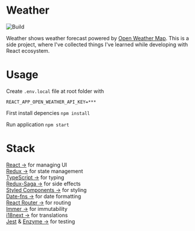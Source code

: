 # Weather

![Build](https://travis-ci.org/janneleppanen/weather-app.svg?branch=master)

Weather shows weather forecast powered by [Open Weather Map](https://openweathermap.org/). This is a side project, where I've collected things I've learned while developing with React ecosystem.

# Usage

Create `.env.local` file at root folder with

```
REACT_APP_OPEN_WEATHER_API_KEY=***
```

First install depencies `npm install`

Run application `npm start`

# Stack

[React &rarr;](https://reactjs.org) for managing UI  
[Redux &rarr;](https://redux.js.org/introduction) for state management  
[TypeScript &rarr;]() for typing  
[Redux-Saga &rarr;](https://redux-saga.js.org) for side effects  
[Styled Components &rarr;](https://www.styled-components.com) for styling  
[Date-fns &rarr;](https://date-fns.org) for date formatting  
[React Router &rarr;](https://reacttraining.com/react-router/) for routing  
[Immer &rarr;](https://github.com/mweststrate/immer) for immutability  
[i18next &rarr;](https://www.i18next.com/) for translations  
[Jest](https://jestjs.io/) & [Enzyme &rarr;](https://airbnb.io/enzyme/) for testing
